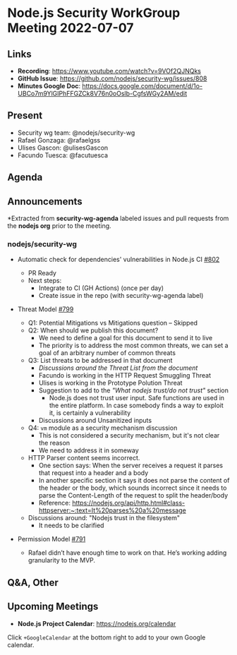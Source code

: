 # Node.js  Security WorkGroup Meeting 2022-07-07

## Links

* **Recording**: https://www.youtube.com/watch?v=9VOf2QJNQks
* **GitHub Issue**: https://github.com/nodejs/security-wg/issues/808
* **Minutes Google Doc**: https://docs.google.com/document/d/1o-UBCo7m9YlGIPhFFGZCk8V76n0oOslb-CgfsWGy2AM/edit

## Present

* Security wg team: @nodejs/security-wg
* Rafael Gonzaga: @rafaelgss
* Ulises Gascon: @ulisesGascon 
* Facundo Tuesca: @facutuesca

## Agenda

## Announcements

*Extracted from **security-wg-agenda** labeled issues and pull requests from the **nodejs org** prior to the meeting.

### nodejs/security-wg

* Automatic check for dependencies' vulnerabilities in Node.js CI [#802](https://github.com/nodejs/security-wg/issues/802)
  * PR Ready
  * Next steps:
    * Integrate to CI (GH Actions) (once per day)
    * Create issue in the repo (with security-wg-agenda label)

* Threat Model [#799](https://github.com/nodejs/security-wg/issues/799)
  * Q1: Potential Mitigations vs Mitigations question – Skipped
  * Q2: When should we publish this document?
    * We need to define a goal for this document to send it to live
    * The priority is to address the most common threats, we can set a goal of an arbitrary number of common threats
  * Q3: List threats to be addressed in that document
    * _Discussions around the Threat List from the document_
    * Facundo is working in the HTTP Request Smuggling Threat
    * Ulises is working in the Prototype Polution Threat
    * Suggestion to add to the _"What nodejs trust/do not trust"_ section
      * Node.js does not trust user input. Safe functions are used in the entire platform. In case somebody finds a way to exploit it, is certainly a vulnerability
    * Discussions around Unsanitized inputs
  * Q4: `vm` module as a security mechanism discussion
    * This is not considered a security mechanism, but it's not clear the reason
    * We need to address it in someway
  * HTTP Parser content seems incorrect.
    * One section says: When the server receives a request it parses that request into a header and a body
    * In another specific section it says it does not parse the content of the header or the body, which sounds incorrect since it needs to parse the Content-Length of the request to split the header/body
    * Reference: https://nodejs.org/api/http.html#class-httpserver:~:text=It%20parses%20a%20message
  * Discussions around: "Nodejs trust in the filesystem"
    * It needs to be clarified

* Permission Model [#791](https://github.com/nodejs/security-wg/issues/791)
  * Rafael didn’t have enough time to work on that. He’s working adding granularity to the MVP.

## Q&A, Other

## Upcoming Meetings

* **Node.js Project Calendar**: <https://nodejs.org/calendar>

Click `+GoogleCalendar` at the bottom right to add to your own Google calendar.

